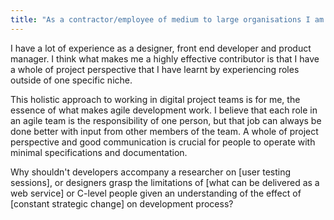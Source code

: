 ```yaml
---
title: "As a contractor/employee of medium to large organisations I am a highly effective contributor to digital project teams."
---
```


I have a lot of experience as a designer, front end developer and product manager. I think what makes me a highly effective contributor is that I have a whole of project perspective that I have learnt by experiencing roles outside of one specific niche.

This holistic approach to working in digital project teams is for me, the essence of what makes agile development work. I believe that each role in an agile team is the responsibility of one person, but that job can always be done better with input from other members of the team. A whole of project perspective and good communication is crucial for people to operate with minimal specifications and documentation.

Why shouldn't developers accompany a researcher on [user testing sessions], or designers grasp the limitations of [what can be delivered as a web service] or C-level people given an understanding of the effect of [constant strategic change] on development process?